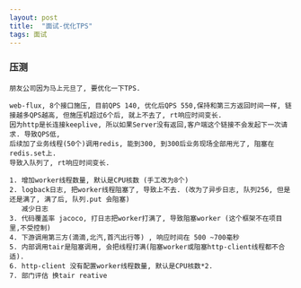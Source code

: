 ```yaml
---
layout: post
title:  "面试-优化TPS"
tags: 面试
---
```


### 压测
    
    朋友公司因为马上元旦了, 要优化一下TPS. 
    
    web-flux, 8个接口施压, 目前QPS 140, 优化后QPS 550,保持和第三方返回时间一样, 链接越多QPS越高, 但施压机超过6个后, 就上不去了, rt响应时间变长. 
    因为http是长连接keeplive, 所以如果Server没有返回,客户端这个链接不会发起下一次请求. 导致QPS低,
    后续加了业务线程(50个)调用redis, 能到300, 到300后业务现场全部用光了, 阻塞在redis.set上. 
    导致入队列了, rt响应时间变长.  
    
    1. 增加worker线程数量, 默认是CPU核数 (手工改为8个)
    2. logback日志, 把worker线程阻塞了, 导致上不去. (改为了异步日志, 队列256, 但是还是满了, 满了后, 队列.put 会阻塞)
       减少日志
    3. 代码覆盖率 jacoco, 打日志把worker打满了, 导致阻塞worker (这个框架不在项目里,不受控制)
    4. 下游调用第三方(滴滴,北汽,首汽出行等) , 响应时间在 500 ~700毫秒
    5. 内部调用tair是阻塞调用, 会把线程打满(阻塞worker或阻塞http-client线程都不合适).
    6. http-client 没有配置worker线程数量, 默认是CPU核数*2. 
    7. 部门评估 换tair reative
    
    
    